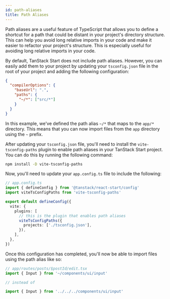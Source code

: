 ```yaml
---
id: path-aliases
title: Path Aliases
---
```


Path aliases are a useful feature of TypeScript that allows you to define a shortcut for a path that could be distant in your project's directory structure. This can help you avoid long relative imports in your code and make it easier to refactor your project's structure. This is especially useful for avoiding long relative imports in your code.

By default, TanStack Start does not include path aliases. However, you can easily add them to your project by updating your `tsconfig.json` file in the root of your project and adding the following configuration:

```json
{
  "compilerOptions": {
    "baseUrl": ".",
    "paths": {
      "~/*": ["src/*"]
    }
  }
}
```

In this example, we've defined the path alias `~/*` that maps to the `app/*` directory. This means that you can now import files from the `app` directory using the `~` prefix.

After updating your `tsconfig.json` file, you'll need to install the `vite-tsconfig-paths` plugin to enable path aliases in your TanStack Start project. You can do this by running the following command:

```sh
npm install -D vite-tsconfig-paths
```

Now, you'll need to update your `app.config.ts` file to include the following:

```ts
// app.config.ts
import { defineConfig } from '@tanstack/react-start/config'
import viteTsConfigPaths from 'vite-tsconfig-paths'

export default defineConfig({
  vite: {
    plugins: [
      // this is the plugin that enables path aliases
      viteTsConfigPaths({
        projects: ['./tsconfig.json'],
      }),
    ],
  },
})
```

Once this configuration has completed, you'll now be able to import files using the path alias like so:

```ts
// app/routes/posts/$postId/edit.tsx
import { Input } from '~/components/ui/input'

// instead of

import { Input } from '../../../components/ui/input'
```
